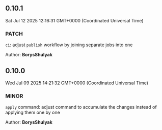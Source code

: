 
## 0.10.1
Sat Jul 12 2025 12:16:31 GMT+0000 (Coordinated Universal Time)

### PATCH

`ci`: adjust `publish` workflow by joining separate jobs into one

Author: **BorysShulyak**<br/>

  
## 0.10.0
Wed Jul 09 2025 14:21:32 GMT+0000 (Coordinated Universal Time)

### MINOR

`apply` command: adjust command to accumulate the changes instead of applying them one by one

Author: **BorysShulyak**<br/>

  